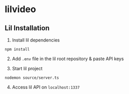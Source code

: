 # lilvideo

## Lil Installation

1. Install lil dependencies

```
npm install
```

2. Add `.env` file in the lil root repository & paste API keys

3. Start lil project
```
nodemon source/server.ts
```

4. Access lil API on `localhost:1337`
